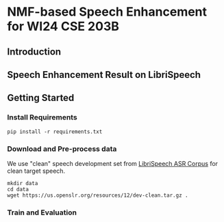 # NMF-based Speech Enhancement for WI24 CSE 203B

## Introduction

## Speech Enhancement Result on LibriSpeech


## Getting Started

### Install Requirements
```
pip install -r requirements.txt
```

### Download and Pre-process data
We use "clean" speech development set from [LibriSpeech ASR Corpus](https://www.openslr.org/12/) for clean target speech. 
```
mkdir data
cd data
wget https://us.openslr.org/resources/12/dev-clean.tar.gz .
```

### Train and Evaluation
